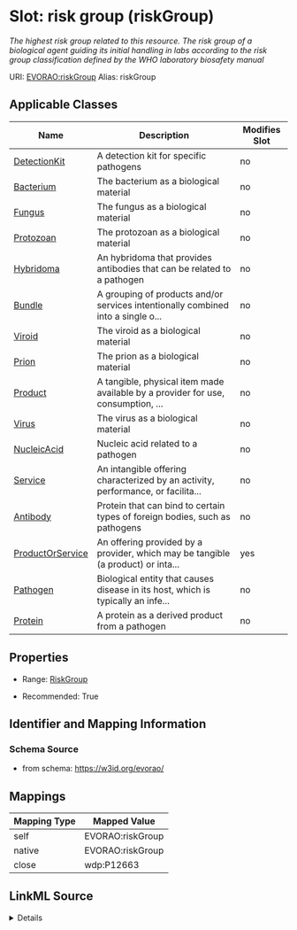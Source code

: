 

# Slot: risk group (riskGroup) 


_The highest risk group related to this resource. The risk group of a biological agent guiding its initial handling in labs according to the risk group classification defined by the WHO laboratory biosafety manual_





URI: [EVORAO:riskGroup](https://w3id.org/evorao/riskGroup)
Alias: riskGroup

<!-- no inheritance hierarchy -->





## Applicable Classes

| Name | Description | Modifies Slot |
| --- | --- | --- |
| [DetectionKit](DetectionKit.md) | A detection kit for specific pathogens |  no  |
| [Bacterium](Bacterium.md) | The bacterium as a biological material |  no  |
| [Fungus](Fungus.md) | The fungus as a biological material |  no  |
| [Protozoan](Protozoan.md) | The protozoan as a biological material |  no  |
| [Hybridoma](Hybridoma.md) | An hybridoma that provides antibodies that can be related to a pathogen |  no  |
| [Bundle](Bundle.md) | A grouping of products and/or services intentionally combined into a single o... |  no  |
| [Viroid](Viroid.md) | The viroid as a biological material |  no  |
| [Prion](Prion.md) | The prion as a biological material |  no  |
| [Product](Product.md) | A tangible, physical item made available by a provider for use, consumption, ... |  no  |
| [Virus](Virus.md) | The virus as a biological material |  no  |
| [NucleicAcid](NucleicAcid.md) | Nucleic acid related to a pathogen |  no  |
| [Service](Service.md) | An intangible offering characterized by an activity, performance, or facilita... |  no  |
| [Antibody](Antibody.md) | Protein that can bind to certain types of foreign bodies, such as pathogens |  no  |
| [ProductOrService](ProductOrService.md) | An offering provided by a provider, which may be tangible (a product) or inta... |  yes  |
| [Pathogen](Pathogen.md) | Biological entity that causes disease in its host, which is typically an infe... |  no  |
| [Protein](Protein.md) | A protein as a derived product from a pathogen |  no  |







## Properties

* Range: [RiskGroup](RiskGroup.md)

* Recommended: True





## Identifier and Mapping Information







### Schema Source


* from schema: https://w3id.org/evorao/




## Mappings

| Mapping Type | Mapped Value |
| ---  | ---  |
| self | EVORAO:riskGroup |
| native | EVORAO:riskGroup |
| close | wdp:P12663 |




## LinkML Source

<details>
```yaml
name: riskGroup
description: The highest risk group related to this resource. The risk group of a
  biological agent guiding its initial handling in labs according to the risk group
  classification defined by the WHO laboratory biosafety manual
title: risk group
from_schema: https://w3id.org/evorao/
close_mappings:
- wdp:P12663
rank: 1000
alias: riskGroup
domain_of:
- ProductOrService
range: RiskGroup
required: false
recommended: true
multivalued: false

```
</details>